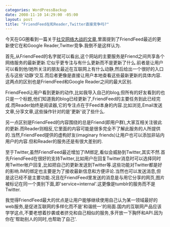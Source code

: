 ```yaml
--- 
categories: WordPressBackup
date: 2008-11-10 14:29:00 -05:00
layout: post
title: "FriendFeed在和Reader,Twitter直接竞争吗?"
---
```

今天在GG圈看到一篇关于<a href="http://ggq.blogspot.com/2008/11/rss.html" target="_blank">社交网络大战的文章</a>,里面提到了FriendFeed最近的更新使它在和Google Reader,Twitter竞争.我倒不是这样认为.

首先,从FriendFeed的名字就可以看出,这个网站的主要服务是Friend之间共享各个网络服务的最新更新.它似乎更专注与有什么更新而不是更新了什么.前者是让用户可以看到他/她所关注的朋友最近在互联网上有什么动静,然后给出一个很好的入口去与这些'动静'交互.而后者更像是直接让用户本地查看这些最新更新的具体内容.这两点的区别也是FriendFeed和Google Reader之间的最大区别.

<!--more-->

FriendFeed让用户看到更新的动作,比如我导入自己的blog,但所有的好友看到的也只是一个标题,他们知道我的blog已经更新了,FriendFeed的主要任务到此已经完成.而Reader始终是阅读器,它的专注点在于Feed本身的内容.比如浏览,Email发送文章,分享文章,这些操作针对的是'更新'说了些什么.

另一点区别是FriendFeed的内容围绕的总是Friend(即用户群),大家互相关注彼此的更新.而Reader则相反,它里面的内容可能是很多完全不了解此服务的人所提供的.当然,FriendFeed提供的虚构好友(imaginary friends)让用户也可以添加非站内用户的内容.但和Reader的服务还是有很大差别的.

至于Twitter,虽然FriendFeed最近增加了IM绑定,看似会威胁到Twitter,其实不然.首先FriendFeed在很好的支持Twitter,比如用户在回复Twitter消息时可以选择同时用Twitter帐户回复,比如把自己的更新发送到Twitter等.这些功能对Twitter都是好的影响.IM的绑定也主要是为了接收最新信息和方便评论.当然也可以发送消息,但是这已经不是主要功能.况且在FriendFeed里发送的消息是与用它分享的网页,图片被标记在同一个类别下面,即'service=internal'.这更像是tumblr的服务而不是Twitter.

我觉得FriendFeed最大的优点是让用户能够继续使用自己认为某一领域最好的web服务,是促进互联网的多样化而不是'和谐统一'的局面.国内的互联网产品应该学学这点,不要老想着抄袭或者挤兑和自己相似的服务,多开放一下胸怀和API.因为你在'帮助别人的同时,也帮助了自己'.

